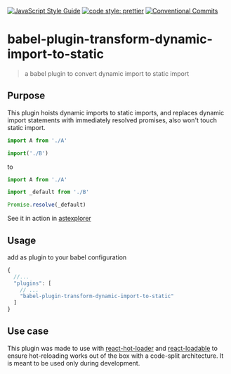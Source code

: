 [![JavaScript Style Guide](https://img.shields.io/badge/code_style-standard-brightgreen.svg)](https://standardjs.com)
[![code style: prettier](https://img.shields.io/badge/code_style-prettier-ff69b4.svg?style=flat-square)](https://github.com/prettier/prettier)
[![Conventional Commits](https://img.shields.io/badge/Conventional%20Commits-1.0.0-yellow.svg)](https://conventionalcommits.org)

# babel-plugin-transform-dynamic-import-to-static

> a babel plugin to convert dynamic import to static import

## Purpose

This plugin hoists dynamic imports to static imports,
and replaces dynamic import statements with immediately
resolved promises, also won't touch static import.

```js
import A from './A'

import('./B')
```

to

```js
import A from './A'

import _default from './B'

Promise.resolve(_default)
```

See it in action in [astexplorer](https://astexplorer.net/#/gist/5438970728b1d0cf707ee83b40e26aba/f0ddf75c590ad62fb449f2b83dd944f9a9026b43)

## Usage

add as plugin to your babel configuration

```js
{
  //...
  "plugins": [
    // ...
    "babel-plugin-transform-dynamic-import-to-static"
  ]
}
```

## Use case

This plugin was made to use with [react-hot-loader](https://github.com/gaearon/react-hot-loader) and [react-loadable](https://github.com/jamiebuilds/react-loadable) to ensure hot-reloading works
out of the box with a code-split architecture. It is meant to be used only during development.
